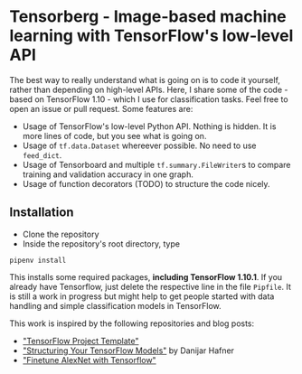 # Tensorberg - Image-based machine learning with TensorFlow's low-level API

The best way to really understand what is going on is to code it yourself, rather than depending on high-level APIs. Here, I share some of the code - based on TensorFlow 1.10 - which I use for classification tasks.
Feel free to open an issue or pull request.
Some features are:

* Usage of TensorFlow's low-level Python API. Nothing is hidden. It is more lines of code, but you see what is going on.
* Usage of `tf.data.Dataset` whereever possible. No need to use `feed_dict`.
* Usage of Tensorboard and multiple `tf.summary.FileWriter`s to compare training and validation accuracy in one graph.
* Usage of function decorators (TODO) to structure the code nicely.

## Installation

* Clone the repository
* Inside the repository's root directory, type
```
pipenv install
```

This installs some required packages, **including TensorFlow 1.10.1**. If you already have Tensorflow, just delete the respective line in the file `Pipfile`.
It is still a work in progress but might help to get people started with data handling and simple classification models in TensorFlow.

This work is inspired by the following repositories and blog posts:
* ["TensorFlow Project Template"](https://github.com/MrGemy95/Tensorflow-Project-Template)
* ["Structuring Your TensorFlow Models"](https://danijar.com/structuring-your-tensorflow-models/) by Danijar Hafner
* ["Finetune AlexNet with Tensorflow"](https://github.com/kratzert/finetune_alexnet_with_tensorflow)

